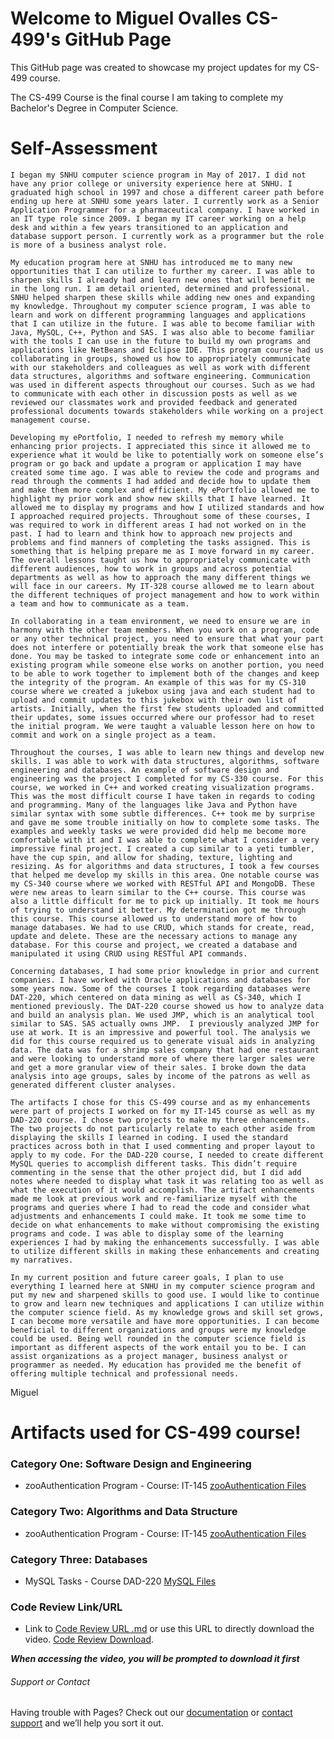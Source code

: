 # Welcome to Miguel Ovalles CS-499's GitHub Page

This GitHub page was created to showcase my project updates for my CS-499 course.

The CS-499 Course is the final course I am taking to complete my Bachelor's Degree in Computer Science.



# Self-Assessment

	I began my SNHU computer science program in May of 2017. I did not have any prior college or university experience here at SNHU. I graduated high school in 1997 and chose a different career path before ending up here at SNHU some years later. I currently work as a Senior Application Programmer for a pharmaceutical company. I have worked in an IT type role since 2009. I began my IT career working on a help desk and within a few years transitioned to an application and database support person. I currently work as a programmer but the role is more of a business analyst role.
	
	My education program here at SNHU has introduced me to many new opportunities that I can utilize to further my career. I was able to sharpen skills I already had and learn new ones that will benefit me in the long run. I am detail oriented, determined and professional. SNHU helped sharpen these skills while adding new ones and expanding my knowledge. Throughout my computer science program, I was able to learn and work on different programming languages and applications that I can utilize in the future. I was able to become familiar with Java, MySQL, C++, Python and SAS. I was also able to become familiar with the tools I can use in the future to build my own programs and applications like NetBeans and Eclipse IDE. This program course had us collaborating in groups, showed us how to appropriately communicate with our stakeholders and colleagues as well as work with different data structures, algorithms and software engineering. Communication was used in different aspects throughout our courses. Such as we had to communicate with each other in discussion posts as well as we reviewed our classmates work and provided feedback and generated professional documents towards stakeholders while working on a project management course. 
	
	Developing my ePortfolio, I needed to refresh my memory while enhancing prior projects. I appreciated this since it allowed me to experience what it would be like to potentially work on someone else’s program or go back and update a program or application I may have created some time ago. I was able to review the code and programs and read through the comments I had added and decide how to update them and make them more complex and efficient. My ePortfolio allowed me to highlight my prior work and show new skills that I have learned. It allowed me to display my programs and how I utilized standards and how I approached required projects. Throughout some of these courses, I was required to work in different areas I had not worked on in the past. I had to learn and think how to approach new projects and problems and find manners of completing the tasks assigned. This is something that is helping prepare me as I move forward in my career. The overall lessons taught us how to appropriately communicate with different audiences, how to work in groups and across potential departments as well as how to approach the many different things we will face in our careers. My IT-328 course allowed me to learn about the different techniques of project management and how to work within a team and how to communicate as a team. 
	
	In collaborating in a team environment, we need to ensure we are in harmony with the other team members. When you work on a program, code or any other technical project, you need to ensure that what your part does not interfere or potentially break the work that someone else has done. You may be tasked to integrate some code or enhancement into an existing program while someone else works on another portion, you need to be able to work together to implement both of the changes and keep the integrity of the program. An example of this was for my CS-310 course where we created a jukebox using java and each student had to upload and commit updates to this jukebox with their own list of artists. Initially, when the first few students uploaded and committed their updates, some issues occurred where our professor had to reset the initial program. We were taught a valuable lesson here on how to commit and work on a single project as a team. 
	
	Throughout the courses, I was able to learn new things and develop new skills. I was able to work with data structures, algorithms, software engineering and databases. An example of software design and engineering was the project I completed for my CS-330 course. For this course, we worked in C++ and worked creating visualization programs. This was the most difficult course I have taken in regards to coding and programming. Many of the languages like Java and Python have similar syntax with some subtle differences. C++ took me by surprise and gave me some trouble initially on how to complete some tasks. The examples and weekly tasks we were provided did help me become more comfortable with it and I was able to complete what I consider a very impressive final project. I created a cup similar to a yeti tumbler, have the cup spin, and allow for shading, texture, lighting and resizing. As for algorithms and data structures, I took a few courses that helped me develop my skills in this area. One notable course was my CS-340 course where we worked with RESTful API and MongoDB. These were new areas to learn similar to the C++ course. This course was also a little difficult for me to pick up initially. It took me hours of trying to understand it better. My determination got me through this course. This course allowed us to understand more of how to manage databases. We had to use CRUD, which stands for create, read, update and delete. These are the necessary actions to manage any database. For this course and project, we created a database and manipulated it using CRUD using RESTful API commands. 
	
	Concerning databases, I had some prior knowledge in prior and current companies. I have worked with Oracle applications and databases for some years now. Some of the courses I took regarding databases were DAT-220, which centered on data mining as well as CS-340, which I mentioned previously. The DAT-220 course showed us how to analyze data and build an analysis plan. We used JMP, which is an analytical tool similar to SAS. SAS actually owns JMP.  I previously analyzed JMP for use at work. It is an impressive and powerful tool. The analysis we did for this course required us to generate visual aids in analyzing data. The data was for a shrimp sales company that had one restaurant and were looking to understand more of where there larger sales were and get a more granular view of their sales. I broke down the data analysis into age groups, sales by income of the patrons as well as generated different cluster analyses. 
	
	The artifacts I chose for this CS-499 course and as my enhancements were part of projects I worked on for my IT-145 course as well as my DAD-220 course. I chose two projects to make my three enhancements. The two projects do not particularly relate to each other aside from displaying the skills I learned in coding. I used the standard practices across both in that I used commenting and proper layout to apply to my code. For the DAD-220 course, I needed to create different MySQL queries to accomplish different tasks. This didn’t require commenting in the sense that the other project did, but I did add notes where needed to display what task it was relating too as well as what the execution of it would accomplish. The artifact enhancements made me look at previous work and re-familiarize myself with the programs and queries where I had to read the code and consider what adjustments and enhancements I could make. It took me some time to decide on what enhancements to make without compromising the existing programs and code. I was able to display some of the learning experiences I had by making the enhancements successfully. I was able to utilize different skills in making these enhancements and creating my narratives. 
	
	In my current position and future career goals, I plan to use everything I learned here at SNHU in my computer science program and put my new and sharpened skills to good use. I would like to continue to grow and learn new techniques and applications I can utilize within the computer science field. As my knowledge grows and skill set grows, I can become more versatile and have more opportunities. I can become beneficial to different organizations and groups were my knowledge could be used. Being well rounded in the computer science field is important as different aspects of the work entail you to be. I can assist organizations as a project manager, business analyst or programmer as needed. My education has provided me the benefit of offering multiple technical and professional needs.

Miguel



# Artifacts used for CS-499 course!

### Category One: Software Design and Engineering

- zooAuthentication Program - Course: IT-145 [zooAuthentication Files](https://github.com/miguelovalles/miguelovalles.github.io/tree/main/zooAuthentication)

### Category Two: Algorithms and Data Structure

- zooAuthentication Program - Course: IT-145 [zooAuthentication Files](https://github.com/miguelovalles/miguelovalles.github.io/tree/main/zooAuthentication)

### Category Three: Databases

- MySQL Tasks - Course DAD-220 [MySQL Files](https://github.com/miguelovalles/miguelovalles.github.io/tree/main/MySQL)

### Code Review Link/URL

- Link to [Code Review URL .md](CodeReview.md) or use this URL to directly download the video. [Code Review Download](http://gofile.me/2ATFw/y7PvIvcgQ).

***When accessing the video, you will be prompted to download it first***


###### Support or Contact

Having trouble with Pages? Check out our [documentation](https://docs.github.com/categories/github-pages-basics/) or [contact support](https://github.com/contact) and we’ll help you sort it out.
